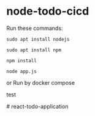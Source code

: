 # node-todo-cicd

Run these commands:


`sudo apt install nodejs`


`sudo apt install npm`


`npm install`

`node app.js`

or Run by docker compose

test

#   r e a c t - t o d o - a p p l i c a t i o n  
 